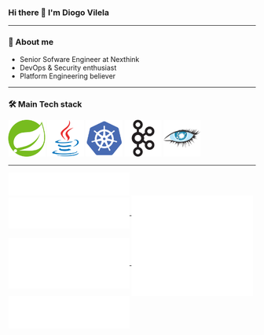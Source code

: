 ### Hi there 👋 I'm Diogo Vilela

---
### 🧑 About me

* Senior Sofware Engineer at Nexthink
* DevOps & Security enthusiast
* Platform Engineering believer

---

### 🛠 Main Tech stack

<p float="left">
  <img src="img/spring.svg" alt="Spring" width="75"/>
  <img src="img/java.svg" alt="Java" width="75"/>
  <img src="img/kubernetes.svg" alt="K8s" width="75"/>
  <img src="img/apache_kafka.svg" alt="Kafka" width="75"/>
  <img src="img/apache_cassandra.svg" alt="Cassandra" width="75"/>
</p>

---

<a href="https://github.com/be0x74a">
  <img align="center" width="49%" src="./header.svg" />
</a>
<br/>
<a href="https://github.com/be0x74a">
  <img align="center" width="49%" src="./repositories.svg" />
</a>
<a href="https://github.com/be0x74a">
  <img align="center" width="49%" src="./acti_comm.svg" />
</a>

<a href="https://github.com/be0x74a">
  <img align="center" width="49%" src="./iso_calender.svg" />
</a>

<a href="https://github.com/be0x74a">
    <img align="center" width="49%" src="./issue_pr_lang.svg" />
</a>
<a href="https://github.com/be0x74a">
    <img align="center" width="49%" src="./achievements.svg" />
</a>
